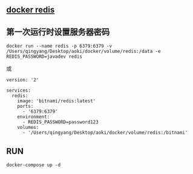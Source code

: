 

## [docker redis](https://hub.docker.com/r/bitnami/redis/)


## 第一次运行时设置服务器密码
```
docker run --name redis -p 6379:6379 -v /Users/qingyang/Desktop/aoki/docker/volume/redis:/data -e REDIS_PASSWORD=javadev redis
```

或
```
version: '2'

services:
  redis:
    image: 'bitnami/redis:latest'
    ports:
      - '6379:6379'
    environment:
      - REDIS_PASSWORD=password123
    volumes:
      - '/Users/qingyang/Desktop/aoki/docker/volume/redis:/bitnami'
```

## RUN
```
docker-compose up -d
```